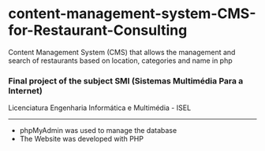 # content-management-system-CMS-for-Restaurant-Consulting
Content Management System (CMS) that allows the management and search of restaurants based on location, categories and name in php

### Final project of the subject SMI (Sistemas Multimédia Para a Internet)

Licenciatura Engenharia Informática e Multimédia - ISEL

---

* phpMyAdmin was used to manage the database
* The Website was developed with PHP

